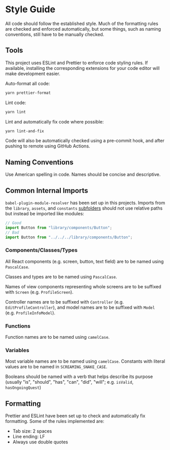 # Style Guide

All code should follow the established style. Much of the formatting rules are checked and enforced automatically, but some things, such as naming conventions, still have to be manually checked.

## Tools

This project uses ESLint and Prettier to enforce code styling rules. If available, installing the corresponding extensions for your code editor will make development easier.

Auto-format all code:

```sh
yarn prettier-format
```

Lint code:

```sh
yarn lint
```

Lint and automatically fix code where possible:

```sh
yarn lint-and-fix
```

Code will also be automatically checked using a pre-commit hook, and after pushing to remote using GitHub Actions.

## Naming Conventions

Use American spelling in code. Names should be concise and descriptive.

## Common Internal Imports

`babel-plugin-module-resolver` has been set up in this projects. Imports from the `library`, `assets`, and `constants` [subfolders](/docs/directory.md) should not use relative paths but instead be imported like modules:

```ts
// Good
import Button from "library/components/Button";
// Bad
import Button from "../../../library/components/Button";
```

### Components/Classes/Types

All React components (e.g. screen, button, text field) are to be named using `PascalCase`.

Classes and types are to be named using `PascalCase`.

Names of view components representing whole screens are to be suffixed with `Screen` (e.g. `ProfileScreen`).

Controller names are to be suffixed with `Controller` (e.g. `EditProfileController`), and model names are to be suffixed with `Model` (e.g. `ProfileInfoModel`).

### Functions

Function names are to be named using `camelCase`.

### Variables

Most variable names are to be named using `camelCase`. Constants with literal values are to be named in `SCREAMING_SNAKE_CASE`.

Booleans should be named with a verb that helps describe its purpose (usually "is", "should", "has", "can", "did", "will"; e.g. `isValid`, `hasOngoingQuest`)

## Formatting

Prettier and ESLint have been set up to check and automatically fix formatting. Some of the rules implemented are:

- Tab size: 2 spaces
- Line ending: LF
- Always use double quotes
